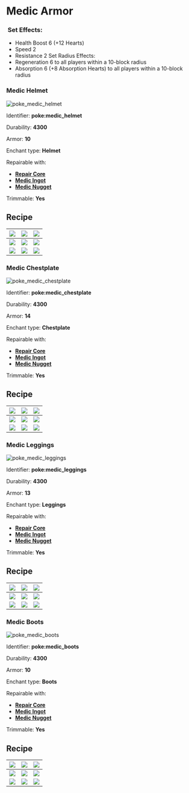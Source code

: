 # Medic Armor

### <img src="https://github.com/ItsMePok/PFE/blob/wikiAssets/MiscIcons/effect_particles.png?raw=true" alt="" data-size="line"> Set Effects:

* Health Boost 6 (+12 Hearts)
* Speed 2
* Resistance 2 Set Radius Effects:
* Regeneration 6 to all players within a 10-block radius
* Absorption 6 (+8 Absorption Hearts) to all players within a 10-block radius

### Medic Helmet

![poke\_medic\_helmet](https://github.com/ItsMePok/PFE/blob/wikiAssets/wikiMain/medic_helmet.png?raw=true)

Identifier: **poke:medic\_helmet**

Durability: **4300**

Armor: **10**

Enchant type: **Helmet**

Repairable with:

* [**Repair Core**](https://pfewiki.gitbook.io/home/items/cores/repair-core)
* [**Medic Ingot**](https://github.com/ItsMePok/PFE/wiki/Medic-Ingot)
* [**Medic Nugget**](https://pfewiki.gitbook.io/home/items/nuggets/medic-nugget)

Trimmable: **Yes**

## Recipe

| [![](https://github.com/ItsMePok/PFE/blob/wikiAssets/blockRenders/MedicBlock.png?raw=true)](https://github.com/ItsMePok/PFE/wiki/Medic-Block) | [![](https://github.com/ItsMePok/PFE/blob/wikiAssets/blockRenders/MedicBlock.png?raw=true)](https://github.com/ItsMePok/PFE/wiki/Medic-Block)                    | [![](https://github.com/ItsMePok/PFE/blob/wikiAssets/blockRenders/MedicBlock.png?raw=true)](https://github.com/ItsMePok/PFE/wiki/Medic-Block) |
| ---------------------------------------------------------------------------------------------------------------------------------------- | ----------------------------------------------------------------------------------------------------------------------------------------------------------- | ---------------------------------------------------------------------------------------------------------------------------------------- |
| [![](https://github.com/ItsMePok/PFE/blob/wikiAssets/blockRenders/MedicBlock.png?raw=true)](https://github.com/ItsMePok/PFE/wiki/Medic-Block) | [![](https://github.com/ItsMePok/PFE/blob/wikiAssets/wikiMain/diamond_upgrade_core.png?raw=true)](https://github.com/ItsMePok/PFE/wiki/Diamond-Upgrade-Core)     | [![](https://github.com/ItsMePok/PFE/blob/wikiAssets/blockRenders/MedicBlock.png?raw=true)](https://github.com/ItsMePok/PFE/wiki/Medic-Block) |
| [![](https://github.com/ItsMePok/PFE/blob/wikiAssets/blockRenders/MedicBlock.png?raw=true)](https://github.com/ItsMePok/PFE/wiki/Medic-Block) | [![](https://github.com/ItsMePok/PFE/blob/wikiAssets/wikiMain/godly_helmet.png?raw=true)](https://github.com/ItsMePok/PFE/wiki/Godly-Armor#godly-helmet) | [![](https://github.com/ItsMePok/PFE/blob/wikiAssets/blockRenders/MedicBlock.png?raw=true)](https://github.com/ItsMePok/PFE/wiki/Medic-Block) |

### Medic Chestplate

![poke\_medic\_chestplate](https://github.com/ItsMePok/PFE/blob/wikiAssets/wikiMain/medic_chestplate.png?raw=true)

Identifier: **poke:medic\_chestplate**

Durability: **4300**

Armor: **14**

Enchant type: **Chestplate**

Repairable with:

* [**Repair Core**](https://pfewiki.gitbook.io/home/items/cores/repair-core)
* [**Medic Ingot**](https://github.com/ItsMePok/PFE/wiki/Medic-Ingot)
* [**Medic Nugget**](https://pfewiki.gitbook.io/home/items/nuggets/medic-nugget)

Trimmable: **Yes**

## Recipe

| [![](https://github.com/ItsMePok/PFE/blob/wikiAssets/blockRenders/MedicBlock.png?raw=true)](https://github.com/ItsMePok/PFE/wiki/Medic-Block) | [![](https://github.com/ItsMePok/PFE/blob/wikiAssets/blockRenders/MedicBlock.png?raw=true)](https://github.com/ItsMePok/PFE/wiki/Medic-Block)                        | [![](https://github.com/ItsMePok/PFE/blob/wikiAssets/blockRenders/MedicBlock.png?raw=true)](https://github.com/ItsMePok/PFE/wiki/Medic-Block) |
| ---------------------------------------------------------------------------------------------------------------------------------------- | --------------------------------------------------------------------------------------------------------------------------------------------------------------- | ---------------------------------------------------------------------------------------------------------------------------------------- |
| [![](https://github.com/ItsMePok/PFE/blob/wikiAssets/blockRenders/MedicBlock.png?raw=true)](https://github.com/ItsMePok/PFE/wiki/Medic-Block) | [![](https://github.com/ItsMePok/PFE/blob/wikiAssets/wikiMain/diamond_upgrade_core.png?raw=true)](https://github.com/ItsMePok/PFE/wiki/Diamond-Upgrade-Core)         | [![](https://github.com/ItsMePok/PFE/blob/wikiAssets/blockRenders/MedicBlock.png?raw=true)](https://github.com/ItsMePok/PFE/wiki/Medic-Block) |
| [![](https://github.com/ItsMePok/PFE/blob/wikiAssets/blockRenders/MedicBlock.png?raw=true)](https://github.com/ItsMePok/PFE/wiki/Medic-Block) | [![](https://github.com/ItsMePok/PFE/blob/wikiAssets/wikiMain/godly_chestplate.png?raw=true)](https://github.com/ItsMePok/PFE/wiki/Godly-Armor#godly-chestplate) | [![](https://github.com/ItsMePok/PFE/blob/wikiAssets/blockRenders/MedicBlock.png?raw=true)](https://github.com/ItsMePok/PFE/wiki/Medic-Block) |

### Medic Leggings

![poke\_medic\_leggings](https://github.com/ItsMePok/PFE/blob/wikiAssets/wikiMain/medic_leggings.png?raw=true)

Identifier: **poke:medic\_leggings**

Durability: **4300**

Armor: **13**

Enchant type: **Leggings**

Repairable with:

* [**Repair Core**](https://pfewiki.gitbook.io/home/items/cores/repair-core)
* [**Medic Ingot**](https://github.com/ItsMePok/PFE/wiki/Medic-Ingot)
* [**Medic Nugget**](https://pfewiki.gitbook.io/home/items/nuggets/medic-nugget)

Trimmable: **Yes**

## Recipe

| [![](https://github.com/ItsMePok/PFE/blob/wikiAssets/blockRenders/MedicBlock.png?raw=true)](https://github.com/ItsMePok/PFE/wiki/Medic-Block) | [![](https://github.com/ItsMePok/PFE/blob/wikiAssets/blockRenders/MedicBlock.png?raw=true)](https://github.com/ItsMePok/PFE/wiki/Medic-Block)                      | [![](https://github.com/ItsMePok/PFE/blob/wikiAssets/blockRenders/MedicBlock.png?raw=true)](https://github.com/ItsMePok/PFE/wiki/Medic-Block) |
| ---------------------------------------------------------------------------------------------------------------------------------------- | ------------------------------------------------------------------------------------------------------------------------------------------------------------- | ---------------------------------------------------------------------------------------------------------------------------------------- |
| [![](https://github.com/ItsMePok/PFE/blob/wikiAssets/blockRenders/MedicBlock.png?raw=true)](https://github.com/ItsMePok/PFE/wiki/Medic-Block) | [![](https://github.com/ItsMePok/PFE/blob/wikiAssets/wikiMain/diamond_upgrade_core.png?raw=true)](https://github.com/ItsMePok/PFE/wiki/Diamond-Upgrade-Core)       | [![](https://github.com/ItsMePok/PFE/blob/wikiAssets/blockRenders/MedicBlock.png?raw=true)](https://github.com/ItsMePok/PFE/wiki/Medic-Block) |
| [![](https://github.com/ItsMePok/PFE/blob/wikiAssets/blockRenders/MedicBlock.png?raw=true)](https://github.com/ItsMePok/PFE/wiki/Medic-Block) | [![](https://github.com/ItsMePok/PFE/blob/wikiAssets/wikiMain/godly_leggings.png?raw=true)](https://github.com/ItsMePok/PFE/wiki/Godly-Armor#godly-leggings) | [![](https://github.com/ItsMePok/PFE/blob/wikiAssets/blockRenders/MedicBlock.png?raw=true)](https://github.com/ItsMePok/PFE/wiki/Medic-Block) |

### Medic Boots

![poke\_medic\_boots](https://github.com/ItsMePok/PFE/blob/wikiAssets/wikiMain/medic_boots.png?raw=true)

Identifier: **poke:medic\_boots**

Durability: **4300**

Armor: **10**

Enchant type: **Boots**

Repairable with:

* [**Repair Core**](https://pfewiki.gitbook.io/home/items/cores/repair-core)
* [**Medic Ingot**](https://github.com/ItsMePok/PFE/wiki/Medic-Ingot)
* [**Medic Nugget**](https://pfewiki.gitbook.io/home/items/nuggets/medic-nugget)

Trimmable: **Yes**

## Recipe

| [![](https://github.com/ItsMePok/PFE/blob/wikiAssets/blockRenders/MedicBlock.png?raw=true)](https://github.com/ItsMePok/PFE/wiki/Medic-Block) | [![](https://github.com/ItsMePok/PFE/blob/wikiAssets/blockRenders/MedicBlock.png?raw=true)](https://github.com/ItsMePok/PFE/wiki/Medic-Block)                   | [![](https://github.com/ItsMePok/PFE/blob/wikiAssets/blockRenders/MedicBlock.png?raw=true)](https://github.com/ItsMePok/PFE/wiki/Medic-Block) |
| ---------------------------------------------------------------------------------------------------------------------------------------- | ---------------------------------------------------------------------------------------------------------------------------------------------------------- | ---------------------------------------------------------------------------------------------------------------------------------------- |
| [![](https://github.com/ItsMePok/PFE/blob/wikiAssets/blockRenders/MedicBlock.png?raw=true)](https://github.com/ItsMePok/PFE/wiki/Medic-Block) | [![](https://github.com/ItsMePok/PFE/blob/wikiAssets/wikiMain/diamond_upgrade_core.png?raw=true)](https://github.com/ItsMePok/PFE/wiki/Diamond-Upgrade-Core)    | [![](https://github.com/ItsMePok/PFE/blob/wikiAssets/blockRenders/MedicBlock.png?raw=true)](https://github.com/ItsMePok/PFE/wiki/Medic-Block) |
| [![](https://github.com/ItsMePok/PFE/blob/wikiAssets/blockRenders/MedicBlock.png?raw=true)](https://github.com/ItsMePok/PFE/wiki/Medic-Block) | [![](https://github.com/ItsMePok/PFE/blob/wikiAssets/wikiMain/godly_boots.png?raw=true)](https://github.com/ItsMePok/PFE/wiki/Godly-Armor#godly-boots) | [![](https://github.com/ItsMePok/PFE/blob/wikiAssets/blockRenders/MedicBlock.png?raw=true)](https://github.com/ItsMePok/PFE/wiki/Medic-Block) |
